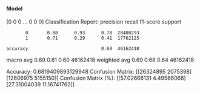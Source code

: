 #### Model
[0 0 0 ... 0 0 0]
Classification Report:
              precision    recall  f1-score   support

           0       0.68      0.93      0.78  28400293
           1       0.71      0.29      0.41  17762125

    accuracy                           0.68  46162418
   macro avg       0.69      0.61      0.60  46162418
weighted avg       0.69      0.68      0.64  46162418

Accuracy: 0.6819409893129948
Confusion Matrix:
[[26324895  2075398]
 [12606975  5155150]]
Confusion Matrix (%):
[[57.02668131  4.49586068]
 [27.31004039 11.16741762]]
